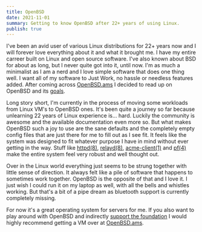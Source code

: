 ```yaml
---
title: OpenBSD
date: 2021-11-01
summary: Getting to know OpenBSD after 22+ years of using Linux.
publish: true
---
```


I've been an avid user of various Linux distributions for 22+ years now and I will forever love everything about it and what it brought me. I have my entire carreer built on Linux and open source software. I've also known about BSD for about as long, but I never quite got into it, until now. I'm as much a minimalist as I am a nerd and I love simple software that does one thing well. I want all of my software to Just Work, no hassle or needless features added. After coming across [OpenBSD.ams](https://openbsd.amsterdam/) I decided to read up on OpenBSD and its [goals](https://www.openbsd.org/goals.html). 

Long story short, I'm currently in the process of moving some workloads from Linux VM's to OpenBSD ones. It's been quite a journey so far because unlearning 22 years of Linux experience is... hard. Luckily the community is awesome and the available documentation even more so. But what makes OpenBSD such a joy to use are the sane defaults and the completely empty config files that are just there for me to fill out as I see fit. It feels like the system was designed to fit whatever purpose I have in mind without ever getting in the way. Stuff like [httpd(8)](https://man.openbsd.org/httpd.8), [relayd(8)](https://man.openbsd.org/relayd.8), [acme-client(1)](https://man.openbsd.org/acme-client.1) and [pf(4)](https://man.openbsd.org/pf.4) make the entire system feel very robust and well thought out.

Over in the Linux world everything just seems to be strung together with little sense of direction. It always felt like a pile of software that happens to sometimes work together. OpenBSD is the opposite of that and I love it. I just wish I could run it on my laptop as well, with all the bells and whistles working. But that's a bit of a pipe dream as bluetooth support is currently completely missing.

For now it's a great operating system for servers for me. If you also want to play around with OpenBSD and indirectly [support the foundation](https://www.openbsdfoundation.org/) I would highly recommend getting a VM over at [OpenBSD.ams](https://openbsd.amsterdam/).